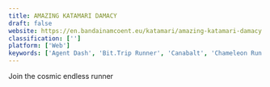 ```yaml
---
title: AMAZING KATAMARI DAMACY
draft: false 
website: https://en.bandainamcoent.eu/katamari/amazing-katamari-damacy
classification: ['']
platform: ['Web']
keywords: ['Agent Dash', 'Bit.Trip Runner', 'Canabalt', 'Chameleon Run', 'Deadline Runner', 'Geometry Dash', 'Mailboxing', 'Sonic Dash', 'SpeedRunners', 'Subway Surfers', 'Super Hexagon', 'Super Mario Run', 'Survivor Rush', 'Temple Run', 'The Impossible Game', 'Voxel Rush']
---
```

Join the cosmic endless runner
